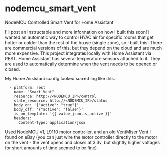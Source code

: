 # nodemcu_smart_vent
NodeMCU Controlled Smart Vent for Home Assistant

I'll post an Instructable and more information on how I built this soon! I wanted an automatic way to control HVAC air for specific rooms that get hotter or colder than the rest of the house (single zone), so I built this! There are commercial versions of this, but they depend on the cloud and are much more expensive. This project integrates locally with Home Assistant via REST. Home Assistant has several temperature sensors attached to it. They are used to automatically determine when the vent needs to be opened or closed.

My Home Assistant config looked something like this:
```
  - platform: rest
    name: "Smart Vent"
    resource: http://<NODEMCU_IP>/control
    state_resource: http://<NODEMCU_IP>/status
    body_on: '{"active": "true"}'
    body_off: '{"active": "false"}'
    is_on_template: '{{ value_json.is_active }}'
    headers:
      Content-Type: application/json
```
Used NodeMCU v1, L9110 motor controller, and an old VentMiser Vent I found on eBay (you can just wire the motor controller directly to the motor on the vent - the vent opens and closes at 3.3v, but slightly higher voltages for short amounts of time seemed to be fine)
